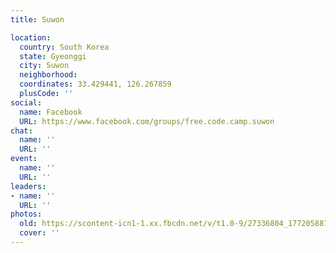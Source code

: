 ```yaml
---
title: Suwon

location:
  country: South Korea
  state: Gyeonggi
  city: Suwon
  neighborhood: 
  coordinates: 33.429441, 126.267859
  plusCode: ''
social:
  name: Facebook
  URL: https://www.facebook.com/groups/free.code.camp.suwon
chat:
  name: ''
  URL: ''
event:
  name: ''
  URL: ''
leaders:
- name: ''
  URL: ''
photos:
  old: https://scontent-icn1-1.xx.fbcdn.net/v/t1.0-9/27336804_1772058879494380_8578724638051911418_n.jpg?oh=c879cf78683b5d49093922ed9007b452&oe=5AE6EE5F
  cover: ''
---
```

